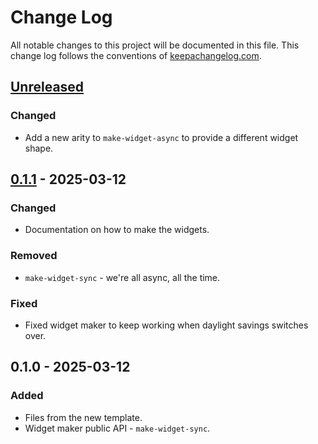 # Change Log
All notable changes to this project will be documented in this file. This change log follows the conventions of [keepachangelog.com](http://keepachangelog.com/).

## [Unreleased]
### Changed
- Add a new arity to `make-widget-async` to provide a different widget shape.

## [0.1.1] - 2025-03-12
### Changed
- Documentation on how to make the widgets.

### Removed
- `make-widget-sync` - we're all async, all the time.

### Fixed
- Fixed widget maker to keep working when daylight savings switches over.

## 0.1.0 - 2025-03-12
### Added
- Files from the new template.
- Widget maker public API - `make-widget-sync`.

[Unreleased]: https://sourcehost.site/your-name/reporte/compare/0.1.1...HEAD
[0.1.1]: https://sourcehost.site/your-name/reporte/compare/0.1.0...0.1.1
